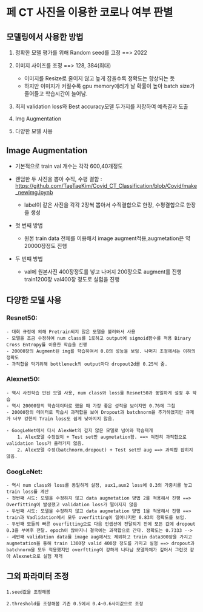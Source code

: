 # 페 CT 사진을 이용한 코로나 여부 판별

## 모델링에서 사용한 방법

1. 정확한 모델 평가를 위해 Random seed를 고정 ==> 2022

2. 이미지 사이즈를 조정 ==> 128, 384(최대)
    - 이미지를 Resize로 줄이지 않고 높게 잡을수록 정확도는 향상되는 듯
    - 하지만 이미지가 커질수록 gpu memory에러가 날 확률이 높아 batch size가 줄어들고 학습시간이 늘어남.

3. 최저 validation loss와 Best accuracy모델 두가지를 저장하여 예측결과 도출

4. Img Augmentation

5. 다양한 모델 사용

## Image Augmentation

- 기본적으로 train val 개수는 각각 600,40개정도

- 랜덤한 두 사진을 뽑아 수직, 수평 결함 : https://github.com/TaeTaeKim/Covid_CT_Classification/blob/Covid/make_newimg.ipynb
    - label이 같은 사진을 각각 2장씩 뽑아서 수직결합으로 한장, 수평결합으로 한장을 생성

- 첫 번째 방법
   - 원본 train data 전체를 이용해서 image augment적용,augmetation은 약 20000장정도 진행
 
 - 두 번쨰 방법
   - val에 원본사진 400장정도를 넣고 나머지 200장으로 augment를 진행 train1200장 val400장 정도로 실험을 진행

## 다양한 모델 사용

### Resnet50:
    - 대회 규정에 의해 Pretrain되지 않은 모델을 불러와서 사용
    - 모델을 조금 수정하여 num class를 1로하고 output에 sigmoid함수를 적용 Binary Cross Entropy를 이용한 학습을 진행
    - 20000장의 Augment된 img를 학습하여서 0.8의 성능을 보임. 나머지 조정에서는 이하의 정확도
    - 과적합을 막기위해 bottleneck의 output마다 dropout2d를 0.25씩 줌.

### Alexnet50:
    - 역시 사전학습 안된 모델 사용, num class와 loss를 Resnet50과 동일하게 설정 후 학습
    - 역시 20000장의 학습데이터로 했을 때 가장 좋은 성적을 보이지만 0.76에 그침
    - 20000장의 데이터로 학습시 과적합을 보여 Dropout과 batchnorm을 추가하였지만 규제가 너무 강한지 Train loss도 쉽게 낮아지지 않음.
    
    - GoogLeNet에서 다시 AlexNet의 깊지 않은 모델로 넘어와 학습재개
        1. Alex모델 수정없이 + Test set만 augmetation함. ==> 여전히 과적합으로 validation loss가 올라가지 않음.
        2. Alex모델 수정(batchnorm,dropout) + Test set만 aug ==> 과적합 잡히지 않음.

### GoogLeNet:
    - 역시 num class와 loss를 동일하게 설정, aux1,aux2 loss에 0.3의 가중치를 놓고 train loss를 계산
    - 첫번째 시도: 모델을 수정하지 않고 data augmetation 방법 2를 적용해서 진행 ==> Overfitting이 발생했고 validation loss가 떨어지지 않음
    - 두번째 시도: 모델을 수정하지 않고 data augmetation 방법 1을 적용해서 진행 ==> train과 Vadlidation에서 모두 overfitting이 일어나지만 0.83의 정확도를 보임.
    - 두번째 모들의 빠른 overfitting으로 다음 인셉션에 전달되기 전에 모든 값에 dropout 0.3을 부여후 전달. epoch이 많아지니 결국에는 과적합으로 간다. 정확도는 0.7333 -->
    - 세번째 validation data를 image aug에서도 제외하고 train data300장을 가지고 augmetation을 통해 train 1300장 valid 400장 정도를 가지고 실험 ==> dropout과 batchnorm을 모두 적용했지만 overftting이 강하게 나타남 모델자체가 깊어서 그런것 같아 Alexnet으로 실험 재개
 
 ## 그외 파라미터 조정
 
    1.seed값을 조정해봄
 
    2.threshold를 조정해봄 기존 0.5에서 0.4~0.6사이값으로 조정
